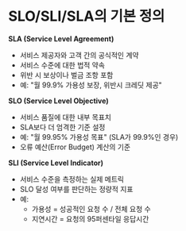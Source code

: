 # SLO/SLI/SLA의 기본 정의

**SLA (Service Level Agreement)**
- 서비스 제공자와 고객 간의 공식적인 계약
- 서비스 수준에 대한 법적 약속
- 위반 시 보상이나 벌금 조항 포함
- 예: "월 99.9% 가용성 보장, 위반시 크레딧 제공"

**SLO (Service Level Objective)**
- 서비스 품질에 대한 내부 목표치
- SLA보다 더 엄격한 기준 설정
- 예: "월 99.95% 가용성 목표" (SLA가 99.9%인 경우)
- 오류 예산(Error Budget) 계산의 기준

**SLI (Service Level Indicator)**
- 서비스 수준을 측정하는 실제 메트릭
- SLO 달성 여부를 판단하는 정량적 지표
- 예:
  - 가용성 = 성공적인 요청 수 / 전체 요청 수
  - 지연시간 = 요청의 95퍼센타일 응답시간
